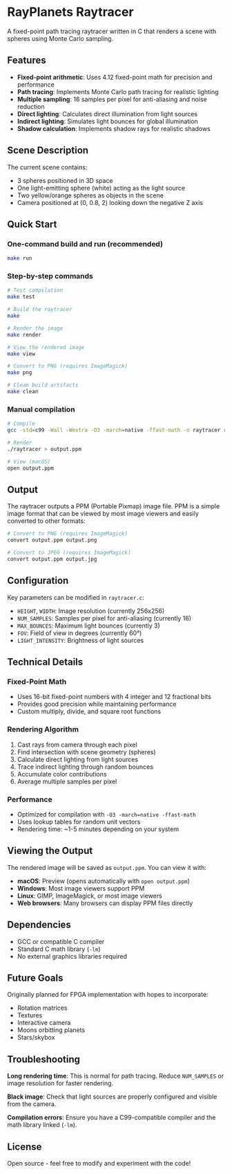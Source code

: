 # RayPlanets Raytracer

A fixed-point path tracing raytracer written in C that renders a scene with spheres using Monte Carlo sampling.

## Features

- **Fixed-point arithmetic**: Uses 4.12 fixed-point math for precision and performance
- **Path tracing**: Implements Monte Carlo path tracing for realistic lighting
- **Multiple sampling**: 16 samples per pixel for anti-aliasing and noise reduction
- **Direct lighting**: Calculates direct illumination from light sources
- **Indirect lighting**: Simulates light bounces for global illumination
- **Shadow calculation**: Implements shadow rays for realistic shadows

## Scene Description

The current scene contains:

- 3 spheres positioned in 3D space
- One light-emitting sphere (white) acting as the light source
- Two yellow/orange spheres as objects in the scene
- Camera positioned at (0, 0.8, 2) looking down the negative Z axis

## Quick Start

### One-command build and run (recommended)

```bash
make run
```

### Step-by-step commands

```bash
# Test compilation
make test

# Build the raytracer
make

# Render the image
make render

# View the rendered image
make view

# Convert to PNG (requires ImageMagick)
make png

# Clean build artifacts
make clean
```

### Manual compilation

```bash
# Compile
gcc -std=c99 -Wall -Wextra -O3 -march=native -ffast-math -o raytracer raytracer.c -lm

# Render
./raytracer > output.ppm

# View (macOS)
open output.ppm
```

## Output

The raytracer outputs a PPM (Portable Pixmap) image file. PPM is a simple image format that can be viewed by most image viewers and easily converted to other formats:

```bash
# Convert to PNG (requires ImageMagick)
convert output.ppm output.png

# Convert to JPEG (requires ImageMagick)
convert output.ppm output.jpg
```

## Configuration

Key parameters can be modified in `raytracer.c`:

- `HEIGHT`, `WIDTH`: Image resolution (currently 256x256)
- `NUM_SAMPLES`: Samples per pixel for anti-aliasing (currently 16)
- `MAX_BOUNCES`: Maximum light bounces (currently 3)
- `FOV`: Field of view in degrees (currently 60°)
- `LIGHT_INTENSITY`: Brightness of light sources

## Technical Details

### Fixed-Point Math

- Uses 16-bit fixed-point numbers with 4 integer and 12 fractional bits
- Provides good precision while maintaining performance
- Custom multiply, divide, and square root functions

### Rendering Algorithm

1. Cast rays from camera through each pixel
2. Find intersection with scene geometry (spheres)
3. Calculate direct lighting from light sources
4. Trace indirect lighting through random bounces
5. Accumulate color contributions
6. Average multiple samples per pixel

### Performance

- Optimized for compilation with `-O3 -march=native -ffast-math`
- Uses lookup tables for random unit vectors
- Rendering time: ~1-5 minutes depending on your system

## Viewing the Output

The rendered image will be saved as `output.ppm`. You can view it with:

- **macOS**: Preview (opens automatically with `open output.ppm`)
- **Windows**: Most image viewers support PPM
- **Linux**: GIMP, ImageMagick, or most image viewers
- **Web browsers**: Many browsers can display PPM files directly

## Dependencies

- GCC or compatible C compiler
- Standard C math library (`-lm`)
- No external graphics libraries required

## Future Goals

Originally planned for FPGA implementation with hopes to incorporate:

- Rotation matrices
- Textures
- Interactive camera
- Moons orbitting planets
- Stars/skybox

## Troubleshooting

**Long rendering time**: This is normal for path tracing. Reduce `NUM_SAMPLES` or image resolution for faster rendering.

**Black image**: Check that light sources are properly configured and visible from the camera.

**Compilation errors**: Ensure you have a C99-compatible compiler and the math library linked (`-lm`).

## License

Open source - feel free to modify and experiment with the code!
